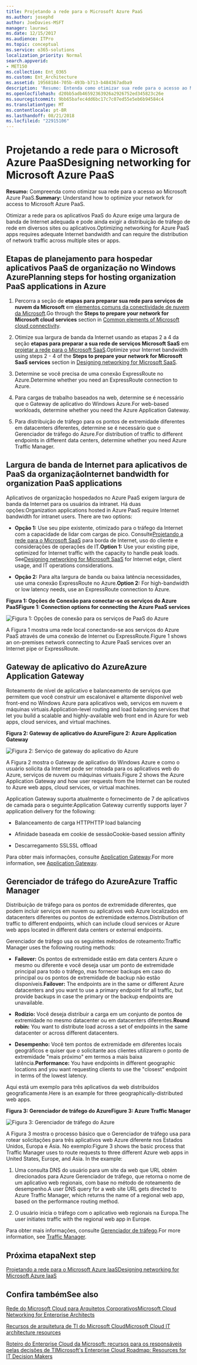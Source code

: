 ```yaml
---
title: Projetando a rede para o Microsoft Azure PaaS
ms.author: josephd
author: JoeDavies-MSFT
manager: laurawi
ms.date: 12/15/2017
ms.audience: ITPro
ms.topic: conceptual
ms.service: o365-solutions
localization_priority: Normal
search.appverid:
- MET150
ms.collection: Ent_O365
ms.custom: Ent_Architecture
ms.assetid: 19568184-705b-493b-b713-b484367adba9
description: 'Resumo: Entenda como otimizar sua rede para o acesso ao Microsoft Azure PaaS.'
ms.openlocfilehash: d20bb5adb46592363926a2926752ed345823c26e
ms.sourcegitcommit: 9bb65bafec4dd6bc17c7c07ed55e5eb6b94584c4
ms.translationtype: MT
ms.contentlocale: pt-BR
ms.lasthandoff: 08/21/2018
ms.locfileid: "22915106"
---
```

# <a name="designing-networking-for-microsoft-azure-paas"></a><span data-ttu-id="8e760-103">Projetando a rede para o Microsoft Azure PaaS</span><span class="sxs-lookup"><span data-stu-id="8e760-103">Designing networking for Microsoft Azure PaaS</span></span>

 <span data-ttu-id="8e760-104">**Resumo:** Compreenda como otimizar sua rede para o acesso ao Microsoft Azure PaaS.</span><span class="sxs-lookup"><span data-stu-id="8e760-104">**Summary:** Understand how to optimize your network for access to Microsoft Azure PaaS.</span></span>
  
<span data-ttu-id="8e760-105">Otimizar a rede para os aplicativos PaaS do Azure exige uma largura de banda de Internet adequada e pode ainda exigir a distribuição de tráfego de rede em diversos sites ou aplicativos.</span><span class="sxs-lookup"><span data-stu-id="8e760-105">Optimizing networking for Azure PaaS apps requires adequate Internet bandwidth and can require the distribution of network traffic across multiple sites or apps.</span></span>
  
## <a name="planning-steps-for-hosting-organization-paas-applications-in-azure"></a><span data-ttu-id="8e760-106">Etapas de planejamento para hospedar aplicativos PaaS de organização no Windows Azure</span><span class="sxs-lookup"><span data-stu-id="8e760-106">Planning steps for hosting organization PaaS applications in Azure</span></span>

1. <span data-ttu-id="8e760-107">Percorra a seção de **etapas para preparar sua rede para serviços de nuvem da Microsoft** em [elementos comuns da conectividade de nuvem da Microsoft](common-elements-of-microsoft-cloud-connectivity.md).</span><span class="sxs-lookup"><span data-stu-id="8e760-107">Go through the **Steps to prepare your network for Microsoft cloud services** section in [Common elements of Microsoft cloud connectivity](common-elements-of-microsoft-cloud-connectivity.md).</span></span>
    
2. <span data-ttu-id="8e760-108">Otimize sua largura de banda da Internet usando as etapas 2 a 4 da seção **etapas para preparar a sua rede de serviços Microsoft SaaS** em [projetar a rede para o Microsoft SaaS](designing-networking-for-microsoft-saas.md).</span><span class="sxs-lookup"><span data-stu-id="8e760-108">Optimize your Internet bandwidth using steps 2 - 4 of the **Steps to prepare your network for Microsoft SaaS services** section in [Designing networking for Microsoft SaaS](designing-networking-for-microsoft-saas.md).</span></span>
    
3. <span data-ttu-id="8e760-109">Determine se você precisa de uma conexão ExpressRoute no Azure.</span><span class="sxs-lookup"><span data-stu-id="8e760-109">Determine whether you need an ExpressRoute connection to Azure.</span></span>
    
4. <span data-ttu-id="8e760-110">Para cargas de trabalho baseados na web, determine se é necessário que o Gateway de aplicativo do Windows Azure.</span><span class="sxs-lookup"><span data-stu-id="8e760-110">For web-based workloads, determine whether you need the Azure Application Gateway.</span></span>
    
5. <span data-ttu-id="8e760-111">Para distribuição de tráfego para os pontos de extremidade diferentes em datacenters diferentes, determine se é necessário que o Gerenciador de tráfego do Azure.</span><span class="sxs-lookup"><span data-stu-id="8e760-111">For distribution of traffic to different endpoints in different data centers, determine whether you need Azure Traffic Manager.</span></span>
    
## <a name="internet-bandwidth-for-organization-paas-applications"></a><span data-ttu-id="8e760-112">Largura de banda de Internet para aplicativos de PaaS da organização</span><span class="sxs-lookup"><span data-stu-id="8e760-112">Internet bandwidth for organization PaaS applications</span></span>

<span data-ttu-id="8e760-p101">Aplicativos de organização hospedados no Azure PaaS exigem largura de banda da Internet para os usuários da intranet. Há duas opções:</span><span class="sxs-lookup"><span data-stu-id="8e760-p101">Organization applications hosted in Azure PaaS require Internet bandwidth for intranet users. There are two options:</span></span>
  
- <span data-ttu-id="8e760-p102">**Opção 1:** Use seu pipe existente, otimizado para o tráfego da Internet com a capacidade de lidar com cargas de pico. Consulte[Projetando a rede para o Microsoft SaaS](designing-networking-for-microsoft-saas.md) para borda de Internet, uso do cliente e considerações de operações de IT.</span><span class="sxs-lookup"><span data-stu-id="8e760-p102">**Option 1:** Use your existing pipe, optimized for Internet traffic with the capacity to handle peak loads. See[Designing networking for Microsoft SaaS](designing-networking-for-microsoft-saas.md) for Internet edge, client usage, and IT operations considerations.</span></span>
    
- <span data-ttu-id="8e760-117">**Opção 2:** Para alta largura de banda ou baixa latência necessidades, use uma conexão ExpressRoute no Azure.</span><span class="sxs-lookup"><span data-stu-id="8e760-117">**Option 2:** For high-bandwidth or low latency needs, use an ExpressRoute connection to Azure.</span></span>
    
<span data-ttu-id="8e760-118">**Figura 1: Opções de Conexão para conectar-se os serviços do Azure PaaS**</span><span class="sxs-lookup"><span data-stu-id="8e760-118">**Figure 1: Connection options for connecting the Azure PaaS services**</span></span>

![Figura 1: Opções de conexão para os serviços de PaaS do Azure](media/Network-Poster/PaaS1.png)
  
<span data-ttu-id="8e760-120">A Figura 1 mostra uma rede local conectando-se aos serviços do Azure PaaS através de uma conexão de Internet ou ExpressRoute.</span><span class="sxs-lookup"><span data-stu-id="8e760-120">Figure 1 shows an on-premises network connecting to Azure PaaS services over an Internet pipe or ExpressRoute.</span></span>
  
## <a name="azure-application-gateway"></a><span data-ttu-id="8e760-121">Gateway de aplicativo do Azure</span><span class="sxs-lookup"><span data-stu-id="8e760-121">Azure Application Gateway</span></span>

<span data-ttu-id="8e760-122">Roteamento de nível de aplicativo e balanceamento de serviços que permitem que você construir um escalonável e altamente disponível web front-end no Windows Azure para aplicativos web, serviços em nuvem e máquinas virtuais.</span><span class="sxs-lookup"><span data-stu-id="8e760-122">Application-level routing and load balancing services that let you build a scalable and highly-available web front end in Azure for web apps, cloud services, and virtual machines.</span></span> 
  
<span data-ttu-id="8e760-123">**Figura 2: Gateway de aplicativo do Azure**</span><span class="sxs-lookup"><span data-stu-id="8e760-123">**Figure 2: Azure Application Gateway**</span></span>

![Figura 2: Serviço de gateway do aplicativo do Azure](media/Network-Poster/PaaS2.png)
  
<span data-ttu-id="8e760-125">A Figura 2 mostra o Gateway de aplicativo do Windows Azure e como o usuário solicita da Internet pode ser roteada para os aplicativos web do Azure, serviços de nuvem ou máquinas virtuais.</span><span class="sxs-lookup"><span data-stu-id="8e760-125">Figure 2 shows the Azure Application Gateway and how user requests from the Internet can be routed to Azure web apps, cloud services, or virtual machines.</span></span>
  
<span data-ttu-id="8e760-126">Application Gateway suporta atualmente o fornecimento de 7 de aplicativos de camada para o seguinte:</span><span class="sxs-lookup"><span data-stu-id="8e760-126">Application Gateway currently supports layer 7 application delivery for the following:</span></span>
  
- <span data-ttu-id="8e760-127">Balanceamento de carga HTTP</span><span class="sxs-lookup"><span data-stu-id="8e760-127">HTTP load balancing</span></span>
    
- <span data-ttu-id="8e760-128">Afinidade baseada em cookie de sessão</span><span class="sxs-lookup"><span data-stu-id="8e760-128">Cookie-based session affinity</span></span>
    
- <span data-ttu-id="8e760-129">Descarregamento SSL</span><span class="sxs-lookup"><span data-stu-id="8e760-129">SSL offload</span></span>
    
<span data-ttu-id="8e760-130">Para obter mais informações, consulte [Application Gateway](https://docs.microsoft.com/azure/application-gateway/application-gateway-introduction).</span><span class="sxs-lookup"><span data-stu-id="8e760-130">For more information, see [Application Gateway](https://docs.microsoft.com/azure/application-gateway/application-gateway-introduction).</span></span>
  
## <a name="azure-traffic-manager"></a><span data-ttu-id="8e760-131">Gerenciador de tráfego do Azure</span><span class="sxs-lookup"><span data-stu-id="8e760-131">Azure Traffic Manager</span></span>

<span data-ttu-id="8e760-132">Distribuição de tráfego para os pontos de extremidade diferentes, que podem incluir serviços em nuvem ou aplicativos web Azure localizados em datacenters diferentes ou pontos de extremidade externos.</span><span class="sxs-lookup"><span data-stu-id="8e760-132">Distribution of traffic to different endpoints, which can include cloud services or Azure web apps located in different data centers or external endpoints.</span></span>
  
<span data-ttu-id="8e760-133">Gerenciador de tráfego usa os seguintes métodos de roteamento:</span><span class="sxs-lookup"><span data-stu-id="8e760-133">Traffic Manager uses the following routing methods:</span></span>
  
- <span data-ttu-id="8e760-134">**Failover:** Os pontos de extremidade estão em data centers Azure o mesmo ou diferente e você deseja usar um ponto de extremidade principal para todo o tráfego, mas fornecer backups em caso do principal ou os pontos de extremidade de backup não estão disponíveis.</span><span class="sxs-lookup"><span data-stu-id="8e760-134">**Failover:** The endpoints are in the same or different Azure datacenters and you want to use a primary endpoint for all traffic, but provide backups in case the primary or the backup endpoints are unavailable.</span></span>
    
- <span data-ttu-id="8e760-135">**Rodízio:** Você deseja distribuir a carga em um conjunto de pontos de extremidade no mesmo datacenter ou em datacenters diferentes.</span><span class="sxs-lookup"><span data-stu-id="8e760-135">**Round robin:** You want to distribute load across a set of endpoints in the same datacenter or across different datacenters.</span></span>
    
- <span data-ttu-id="8e760-136">**Desempenho:** Você tem pontos de extremidade em diferentes locais geográficos e quiser que o solicitante aos clientes utilizarem o ponto de extremidade "mais próximo" em termos a mais baixa latência.</span><span class="sxs-lookup"><span data-stu-id="8e760-136">**Performance:** You have endpoints in different geographic locations and you want requesting clients to use the "closest" endpoint in terms of the lowest latency.</span></span>
    
<span data-ttu-id="8e760-137">Aqui está um exemplo para três aplicativos da web distribuídos geograficamente.</span><span class="sxs-lookup"><span data-stu-id="8e760-137">Here is an example for three geographically-distributed web apps.</span></span>
  
<span data-ttu-id="8e760-138">**Figura 3: Gerenciador de tráfego do Azure**</span><span class="sxs-lookup"><span data-stu-id="8e760-138">**Figure 3: Azure Traffic Manager**</span></span>

![Figura 3: Gerenciador de tráfego do Azure](media/Network-Poster/PaaS3.png)
  
<span data-ttu-id="8e760-p103">A Figura 3 mostra o processo básico que o Gerenciador de tráfego usa para rotear solicitações para três aplicativos web Azure diferente nos Estados Unidos, Europa e Ásia. No exemplo:</span><span class="sxs-lookup"><span data-stu-id="8e760-p103">Figure 3 shows the basic process that Traffic Manager uses to route requests to three different Azure web apps in United States, Europe, and Asia. In the example:</span></span>
  
1. <span data-ttu-id="8e760-142">Uma consulta DNS do usuário para um site da web que URL obtém direcionados para Azure Gerenciador de tráfego, que retorna o nome de um aplicativo web regionais, com base no método de roteamento de desempenho.</span><span class="sxs-lookup"><span data-stu-id="8e760-142">A user DNS query for a web site URL gets directed to Azure Traffic Manager, which returns the name of a regional web app, based on the performance routing method.</span></span>
    
2. <span data-ttu-id="8e760-143">O usuário inicia o tráfego com o aplicativo web regionais na Europa.</span><span class="sxs-lookup"><span data-stu-id="8e760-143">The user initiates traffic with the regional web app in Europe.</span></span>
    
<span data-ttu-id="8e760-144">Para obter mais informações, consulte [Gerenciador de tráfego](https://docs.microsoft.com/azure/traffic-manager/traffic-manager-overview).</span><span class="sxs-lookup"><span data-stu-id="8e760-144">For more information, see [Traffic Manager](https://docs.microsoft.com/azure/traffic-manager/traffic-manager-overview).</span></span>

## <a name="next-step"></a><span data-ttu-id="8e760-145">Próxima etapa</span><span class="sxs-lookup"><span data-stu-id="8e760-145">Next step</span></span>

[<span data-ttu-id="8e760-146">Projetando a rede para o Microsoft Azure IaaS</span><span class="sxs-lookup"><span data-stu-id="8e760-146">Designing networking for Microsoft Azure IaaS</span></span>](designing-networking-for-microsoft-azure-iaas.md)
 
## <a name="see-also"></a><span data-ttu-id="8e760-147">Confira também</span><span class="sxs-lookup"><span data-stu-id="8e760-147">See also</span></span>

[<span data-ttu-id="8e760-148">Rede do Microsoft Cloud para Arquitetos Corporativos</span><span class="sxs-lookup"><span data-stu-id="8e760-148">Microsoft Cloud Networking for Enterprise Architects</span></span>](microsoft-cloud-networking-for-enterprise-architects.md)
  
[<span data-ttu-id="8e760-149">Recursos de arquitetura de TI do Microsoft Cloud</span><span class="sxs-lookup"><span data-stu-id="8e760-149">Microsoft Cloud IT architecture resources</span></span>](microsoft-cloud-it-architecture-resources.md)

[<span data-ttu-id="8e760-150">Roteiro do Enterprise Cloud da Microsoft: recursos para os responsáveis pelas decisões de TI</span><span class="sxs-lookup"><span data-stu-id="8e760-150">Microsoft's Enterprise Cloud Roadmap: Resources for IT Decision Makers</span></span>](https://sway.com/FJ2xsyWtkJc2taRD)



